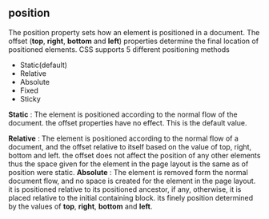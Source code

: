## position
The position property sets how an element is positioned in a document. The offset (**top**, **right**, **bottom** and **left**) properties determine the final location of positioned elements. CSS supports 5 different positioning methods
 - Static(default)
 - Relative
 - Absolute
 - Fixed
 - Sticky

**Static**
: The element is positioned according to the normal flow of the document. the offset properties have no effect. This is the default value.

**Relative**
: The element is positioned according to the normal flow of a document, and the offset relative to itself based on the value of top, right, bottom and left. the offset does not affect the position of any other elements thus the space given for the element in the page layout is the same as of position were static.
**Absolute**
: The element is removed form the normal document flow, and no space is created for the element in the page layout. it is positioned relative to its positioned ancestor, if any, otherwise, it is placed relative to the initial containing block. its finely position determined by the values of **top**, **right**, **bottom** and **left**.
<!--stackedit_data:
eyJoaXN0b3J5IjpbLTk5NDA5ODE3NCwxMTg5NTAyNzQ2LC03MD
k1OTI4MDcsMTgzMDEyNzcyNCwxNzE0MTkwMTYwLC0yMTMxNzY5
ODAsMTMxMDgxOTY5NiwtMjEzMTc2OTgwXX0=
-->